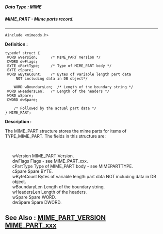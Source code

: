 ##### Data Type : MIME
##### MIME_PART - Mime parts record.
---
```
#include <mimeods.h>
```

**Definition :**
```
typedef struct {
 WORD wVersion;      /* MIME_PART Version */
 DWORD dwFlags;
 BYTE cPartType;     /* Type of MIME_PART body */
 BYTE cSpare;
 WORD wByteCount;    /* Bytes of variable length part data
     NOT including data in DB object*/

	WORD wBoundaryLen;  /* Length of the boundary string */
 WORD wHeadersLen;   /* Length of the headers */
 WORD wSpare;
 DWORD dwSpare;

	/* Followed by the actual part data */
} MIME_PART;
```

**Description :**

The MIME_PART structure stores the mime parts for items of TYPE_MIME_PART.  The fields in this structure are:
<ul><br>
<br>
wVersion		MIME_PART Version.<br>
dwFlags		Flags - see MIME_PART_xxx.<br>
cPartType		Type of MIME_PART body - see MIMEPARTTYPE.<br>
cSpare		Spare BYTE.<br>
wByteCount	                Bytes of variable length part data NOT including data in DB object.<br>
wBoundaryLen	Length of the boundary string.<br>
wHeadersLen	Length of the headers.<br>
wSpare		Spare WORD.<br>
dwSpare		Spare DWORD.</ul>



**See Also :**
[MIME_PART_VERSION](/domino-c-api-docs/reference/Symb/MIME_PART_VERSION)
[MIME_PART_xxx](/domino-c-api-docs/reference/Symb/MIME_PART_xxx)
---
